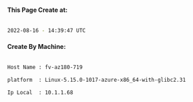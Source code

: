 
   
#### This Page Create at:

```bash

2022-08-16 - 14:39:47 UTC

```

#### Create By Machine:

```bash

Host Name : fv-az180-719

platform  : Linux-5.15.0-1017-azure-x86_64-with-glibc2.31

Ip Local  : 10.1.1.68

```

